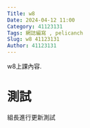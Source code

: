 ```yaml
---
Title: w8
Date: 2024-04-12 11:00
Category: 41123131
Tags: 網誌編寫 , pelicanch
Slug: w8 41123131
Author: 41123131
---
```


w8上課內容.
<!-- PELICAN_END_SUMMARY -->

# 測試
組長進行更新測試





